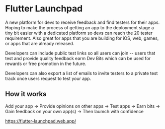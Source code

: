 # Flutter Launchpad

A new platform for devs to receive feedback and find testers for their apps. Hoping to make the process of getting an app to the deployment stage a tiny bit easier with a dedicated platform so devs can reach the 20 tester requirement. Also great for apps that you are building for iOS, web, games, or apps that are already released.

Developers can include public test links so all users can join -- users that test and provide quality feedback earm Dev Bits which can be used for rewards or free promotion in the future.

Developers can also export a list of emails to invite testers to a private test track once users request to test your app.

## How it works

Add your app -> Provide opinions on other apps -> Test apps -> Earn bits -> Gain feedback on your own app(s) -> Then laumch with confidence

https://flutter-launchpad.web.app/
